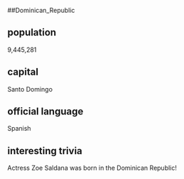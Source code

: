 ##Dominican_Republic
## population
9,445,281

## capital
Santo Domingo
 
## official language
Spanish

## interesting trivia
Actress Zoe Saldana was born in the Dominican Republic!


